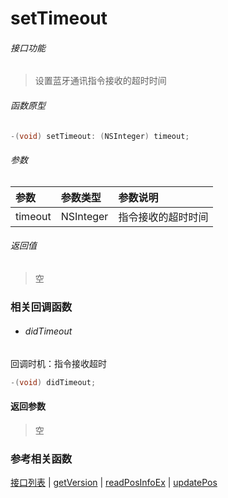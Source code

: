 # setTimeout

###### 接口功能
> 设置蓝牙通讯指令接收的超时时间

###### 函数原型

```objective-c
-(void) setTimeout: (NSInteger) timeout;
```

###### 参数
| 参数 | 参数类型 | 参数说明 |
| :-------- | :--------| :------ |
| timeout| NSInteger | 指令接收的超时时间 |

###### 返回值
> 空

### 相关回调函数
- ###### didTimeout
回调时机：指令接收超时
```objective-c
-(void) didTimeout;
```

#### 返回参数
> 空

### 参考相关函数
[接口列表](../README-cn.md) | [getVersion](getVersion-cn.md) | [readPosInfoEx](readPosInfoEx-cn.md) | [updatePos](updatePos-cn.md)
